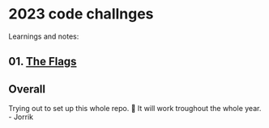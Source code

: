 # 2023 code challnges
Learnings and notes:

## 01. [The Flags](./january/the_flags/challenge.md)

## Overall
Trying out to set up this whole repo. 🤞 It will work troughout the whole year. - Jorrik